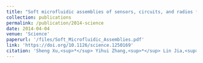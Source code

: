 ```yaml
---
title: "Soft microfluidic assemblies of sensors, circuits, and radios for the skin"
collection: publications
permalink: /publication/2014-science
date: 2014-04-04
venue: 'Science'
paperurl: '/files/Soft_Microfluidic_Assemblies.pdf'
link: 'https://doi.org/10.1126/science.1250169'
citation: 'Sheng Xu,<sup>*</sup> Yihui Zhang,<sup>*</sup> Lin Jia,<sup>*</sup> Kyle E. Mathewson,<sup>*</sup> Kyung-In Jang, Jeonghyun Kim, Haoran Fu, Xian Huang, Pranav Chava, Renhan Wang, Sanat Bhole, Lizhe Wang, Yoon Joo Na, Yue Guan, <b>Matthew Flavin</b>, Zheshen Han, Yonggang Huang, John A. Rogers, &quot;Soft microfluidic assemblies of sensors, circuits, and radios for the skin,&quot; in <i>Science</i>, vol. 344, no. 6179, pp. 70-74, Apr. 2014.'
---
```

